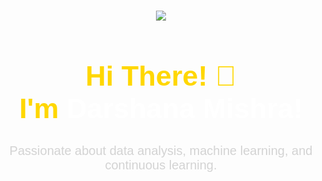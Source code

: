 <h1 align="center">
    <img src="https://readme-typing-svg.herokuapp.com/?font=Righteous&size=35&center=true&vCenter=true&width=500&height=70&duration=4000&lines=Hi+There!+👋;+I'm+Darshana+Mishra!;" />
</h1>

<h1 style="text-align: center; color: #FFD700; font-family: 'Righteous', sans-serif; font-size: 45px;">
    Hi There! 👋<br>
    I'm <span style="color: #ffffff;">Darshana Mishra!</span>
</h1>
<p style="text-align: center; font-family: Arial, sans-serif; color: #d3d3d3; font-size: 20px;">
    Passionate about data analysis, machine learning, and continuous learning.
</p>

